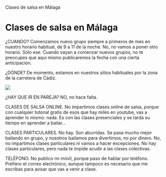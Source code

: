 Clases de salsa en Málaga

# Clases de salsa en Málaga 

¿CUANDO? Comenzamos nuevo grupo siempre a primeros de mes en nuestro horario habitual, de 9 a 11 de la noche. No, no vamos a poner otro horario. Sólo ese. Cuando vayan a comenzar nuevos grupos, no te preocupes que aquí mismo publicaremos la fecha con una cierta anticipación.

¿DÓNDE? De momento, estamos en nuestros sitios habituales por la zona de la carretera de Cádiz.

<img src="http://clasesdesalsaenmalaga.com/horario-clases-salsa-bachata-malaga.gif">

¿HAY QUE IR EN PAREJA? NO, no hace falta.

CLASES DE SALSA ONLINE. No impartimos clases online de salsa, porque con cualquier tutorial gratis de esos que hay miles en youtube, vas a aprender lo mismo: nada. Es con las clases presenciales y se tarda su tiempo en aprender a bailar...

CLASES PARTICULARES. No hay. Son aburridas. Se pasa mucho mejor bailando en grupo, y nosotros bailamos para divertirnos, no por dinero. No, no impartimos clases particulares ni vamos a hacer excepciones. No hay clases particulares, pero nada te impide acudir a las clases colectivas.

TELÉFONO. No publico mi móvil, porque paso de hablar por teléfono. Prefiero el correo electrónico, aunque tampoco es necesario que me escribas para avisar que vas a venir a clase.





